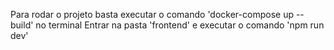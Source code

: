 Para rodar o projeto basta executar o comando 'docker-compose up --build' no terminal
Entrar na pasta 'frontend' e executar o comando 'npm run dev'